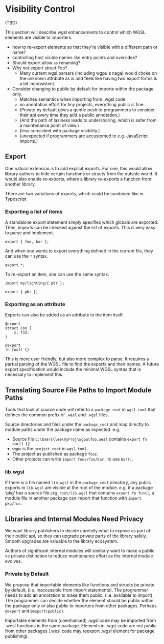 # Visibility Control

(TBD)

This section will describe wgsl enhancements to control which WGSL elements are visible to importers.

* how to re-export elements so that they're visible with a different path or name?
* controlling host visible names like entry points and overrides?
* Should export allow `as` renaming?
* Why not export struct Foo?
  * Many current wgsl parsers (including wgpu's naga) would
    choke on the unknown attribute as is and feels like having
    two export forms is a bit inconsistent.
* Consider changing to public by default for imports within the package only.
  * Matches semantics when importing from .wgsl code
  * no annotation effort for tiny projects, everything public is fine.
  * (Private by default gives a gentle push to programmers to consider their api every time
    they add a public annotation.)
  * (And the path of laziness leads to undersharing,
    which is safer from a maintenance point of view.)
  * (less consistent with package visibility.)
  * (unexpected if programmers are accustomed to e.g. JavaScript imports.)


## Export

One natural extension is to add explicit exports.
For one, this would allow library authors to hide certain functions or structs from the outside world.
It would also enable re-exports, where a library re-exports a function from another library.

There are two variations of exports, which could be combined like in Typescript

### Exporting a list of items

A standalone export statement simply specifies which globals are exported.
Then, imports can be checked against the list of exports. This is very easy to parse and implement.

```
export { foo, bar };
```

And when one wants to export everything defined in the current file, they can use the `*` syntax.

```
export *;
```

To re-export an item, one can use the same syntax.

```
import my/lighting/{ pbr };

export { pbr };
```

### Exporting as an attribute

Exports can also be added as an attribute to the item itself.

```
@export
struct Foo {
    x: f32;
}

@export
fn foo() {}
```

This is more user friendly, but also more complex to parse. It requires a partial parsing of the WGSL file to find the exports and their names.
A future export specification would include the minimal WGSL syntax that is necessary to implement this.

## Translating Source File Paths to Import Module Paths

Tools that look at source code will refer to a `package_root` in `wgsl.toml` that defines
the common prefix of `.wesl` and `.wgsl` files.

Source directories and files under the `package_root` and map directly to module paths
under the package name as expected.
e.g.

* Source file `C:\Users\lee\myProj\wgpu\foo.wesl` contains `export fn bar() {}`
* `wgpu` is the `project_root` in `wgsl.toml`.
* The project as published as package `fooz`.
* Other projects can write `import fooz/foo/bar;` to use `bar()`.

### lib.wgsl

If there is a file named `lib.wgsl` in the `package_root` directory,
any public exports in `lib.wgsl` are visible at the root of the module.
e.g. if a package ‘pkg’ has a source file `pkg_root/lib.wgsl`
that contains `export fn fun()`,
a module file in another package can import that function with `import pkg/fun`.

## Libraries and Internal Modules Need Privacy

We want library publishers to decide carefully what to expose as
part of their public api, so they can upgrade private parts of the library safely.
Smooth upgrades are valuable to the library ecosystem.

Authors of significant internal modules will similarly want
to make a public vs private distinction to reduce maintenance effort as
the internal module evolves.

### Private by Default

We propose that importable elements like functions and structs
be private by default, (i.e. inaccessible from import statements).
The programmer needs to add an annotation to make them public, (i.e. available to import).
The programmer can decide whether the element should be public within the package only
or also public to importers from other packages. Perhaps `@export` and `@export(public)`.

Importable elements from (unenhanced) .wgsl code may be imported from .wesl functions
in the same package. Elements in .wgsl code are not public from other packages
(.wesl code may reexport .wgsl element for package publishing).
